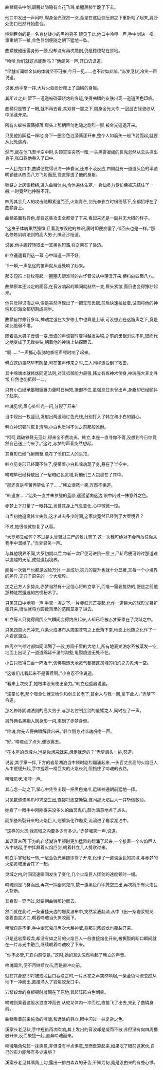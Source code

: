 
曲鳞肩头中剑,肩膀处隐隐有血花飞溅,单腿屈膝半跪了下去。

他口中发出一声闷哼,周身金光骤然一涨,竟是在这巨剑压迫之下重新站了起来,肩膀处伤口已然开始愈合。

控制巨剑的是一名身材矮小的黑袍男子,眼见于此,他口中冷哼一声,手中剑诀一掐,重重朝下一扯,金色巨剑便随之朝下猛地一坠。

曲鳞被他压得身形一颤,但却没有再次跪倒,仍是稳稳站在原地。

“哈哈,你们就这点能耐吗？”他朗笑一声,开口讥讽道。

“早就听闻噬金仙的体魄坚不可摧,今日一见……也不过如此嘛。”赤梦见状,冷笑一声说道。

说罢,他手掌一挥,大片火蚁纷纷爬上了曲鳞的身躯。

其所过之处,留下一道道被硫磺烧灼的痕迹,使得曲鳞的皮肤出现一道道黑色印痕。

曲鳞只是瞥了一眼,就不再去看,其双臂一震之下,周身金光大作,一层层古怪波纹从中荡漾开来。

所有火蚁被震荡掉落,肩头上那柄巨剑也随之剧烈一颤,被金光逼退开来。

只见他抬脚猛一跺地,身下一圈金色涟漪荡漾开来,整个人如箭矢一般飞射而起,就要从此处逃离。

然而,就在他飞至半空中时,头顶天空突然一暗,一头黑雾凝成的巨鬼忽然从云头探出身子,张口将他吞入了口中。

一入巨鬼口中,曲鳞便觉得识海一阵昏沉,还来不及反应,四周就有一道道灰色的半透明锁链从四面八方飞射而至,径直穿透了他的身躯。

锁链之上灰雾缭绕,进入曲鳞体内,令他遍体生寒,一身仙灵力竟仿佛被冻结住了一般,一时竟然也挣脱不开。

四周其余几人的攻击随即紧追而至,火焰青芒,剑光拳影立时纷纷落下,全都招呼在了曲鳞身上。

曲鳞虽面有异色,却将这些攻击全都受了下来,看起来还是一副并无大碍的样子。

“这虫子体魄果然强悍,且看我摧毁他的神识,届时即便痴傻了,带回去也是一样。”那名修炼阴魂法则的高大男子,嗓音沙哑道。

说罢,他手腕拧转取出一支黑色短笛,将之架在了唇边。

韩立遥遥看到这一幕,心中暗道一声不好。

下一瞬,一声急促的笛声就从远处响了起来。

那支短笛上符纹亮起,一圈圈肉眼难辨的古怪音波从中荡漾开来,横扫向四面八方。

曲鳞原本还淡定的面容,在音波响起的瞬间就赫然一变,眉头紧皱,面目也变得狰狞起来。

他只觉得识海之中,像是突然浮现出了一把无形齿锯,前后快速拉扯着,试图将他的神魂和识海全都切割成两半。

曲鳞自忖修行多年,神魂之强在大罗修士中也算是上等,可没想到在这笛声之下,竟是如此脆弱不堪。

随着高大男子音调一变,音波的声调顿时变得越发尖锐,之前的齿锯消失不见,取而代之地变成了无数尖钻,朝着他的神魂上钻探而去。

“啊……”一声撕心裂肺地嘶吼声顿时响了起来。

韩立这边虽然早有防备,可在笛声传来之时,三人同样遭受到了攻击。

其中啼魂本就修炼同道法则,对其抵御能力最强,韩立有炼神术傍身,神魂强大非比寻常,自然也能抵御一二。

只有小白继承墨眼貔貅力量时日尚短,抵御不住,虽强忍住未曾出声,身躯却已经颤抖了起来。

啼魂见状,眉心处红光一闪,分裂了开来‘

当中现出一枚竖目,发射出两道暗红色光线,分别打入了韩立和小白的眉心。

韩立神识顿时恢复清明,小白也觉得不似之前那般难耐。

“呵呵,踏破铁鞋无觅处,得来全不费功夫。韩立,本座一直寻你不得,没想到今日你竟然自己送上门来了。”这时,赤梦的声音突然想起。

其身影已经飞射而至,悬在了他们三人的头顶。

韩立见身形已经藏不住了,便带着小白和啼魂现了身,悬在了半空中。

啼魂早已经释放出了一层暗红色灵域,将他们三人包裹在了其中。

“那还真是辛苦赤梦仙子了……”韩立洒然一笑,浑然不惧道。

“韩道友……”远处一直并未参战的蓝颜,遥遥望向这边,眼中闪过一抹意外之色。

赤梦上下打量了一眼韩立,发觉其身上气息变化,心中微微一惊。

自当初她追缴韩立失败,这才过去多少时间,这家伙竟然已经到了大罗境界？

不过,她很快就恢复了从容。

“大罗境又如何？不过是未曾斩过三尸的雏儿罢了,这一次我可绝对不会再放任你从我手中溜掉了。”赤梦轻笑一声。

与其他境界不同,大罗初期以后,每斩一次尸便可进阶一层,三尸斩尽便可跨过那道难以逾越的天堑,成就道祖境界。

而每一次斩尸也都是凶险万分,一旦成功,实力的提升也就十分显著,其每一个小境界的差异,无异于原先的一个大境界。

加之己方人多势众,赤梦自然有十足信心将韩立拿下,而唯一需要提防的,便是之前他那种陡然遁逃的古怪秘术了。

只见其口中地喝一声,手掌一挥之下,一片赤红光芒亮起,化作一道巨大的球形光幕扩张开来,很快就将方圆数百里的范围笼罩了进去。

韩立等人只觉得周围空气瞬间变得灼热起来,人却已经被赤梦笼罩在了灵域之中。

只见四周火光冲天,八条火焰瀑布从周围苍穹之上垂落下来,地面上也随之化作了一片岩浆湖泊。

四周空气顿时都如同沸腾了一般,方圆千里的大地上,所有地表湖泊水系被蒸发一空,地面上出现了一道道绵延千里的沟壑,龟裂痕迹无处不在。

小白只觉得口舌一阵发干,仿佛周遭天地灵气都被这灵域的灼灼之力炙烤一空。

“这娘们儿看起来不是善茬啊。”小白忍不住说道。

“看来上次交手,她根本没有使出全力。”韩立也蹙眉说道。

“溪棠长老,那个噬金仙就交给你和剑丘长老了,其余人与我一同,拿下此人。”赤梦下令道。

那名修炼阴魂法则的高大男子,与那名控制金剑的低矮之人,同时应了一声。

另外两名黑袍人则身形一闪,来到了赤梦身侧。

“啼魂,你先去将曲鳞解救出来。”韩立侧身对啼魂吩咐一声。

“好。”啼魂点了点头,便欲离去。

“在本座的灵域内,岂是你想来就来,想走就走的？”赤梦眉头一挑,怒道。

说罢,其手掌一挥,下方的岩浆湖泊当中顿时剧烈翻涌起来,一头百丈余高的火焰巨人从中缓缓升起,手中握着一柄巨大的火焰长剑,阻挡住了啼魂的去路。

啼魂见状,冷哼一声。

其心念一动之下,掌心中凭空出现一把黑色鬼爪,运转神通朝前猛地一挥。

只见数道漆黑爪印凭空生出,直接将虚空撕裂,连同那火焰巨人一并斩做数段。

她看了一眼手中刚刚得来没多久的幽冥鬼爪,颇为满意地点了点头。

而那些断裂开来的火焰巨人,则重新化作岩浆,流淌进了岩浆湖泊中。

“这样的火灵,我灵域之内要多少有多少。”赤梦嗤笑一声,说道。

其话音未落,下方的岩浆湖泊里顿时更加猛烈的翻涌了起来,一个接着一个火焰巨人从中站起,手中挥舞着火焰巨剑,朝着韩立几人劈砍过来。

韩立手掌轻轻一转,一层金色光幕随即撑了开来,化作了一道淡金色的灵域,与赤梦的火焰灵域重合在了一起。

灵域之内,时间流速瞬间发生了变化,几个火焰巨人挥剑的速度顿时一缓。

啼魂则是飞身而出,再次一挥幽冥鬼爪,数十道黑色爪印凭空生出,再次将所有火焰巨人斩断。

其身形一穿而过,就要朝曲鳞那边而去。

然而就在此时,一条垂挂天边的岩浆瀑布中,突然浆液翻涌,从中飞出一条岩浆蛟龙,张着血盆大口,朝着啼魂当头撕咬而下。

啼魂自是不惧,手中幽冥鬼爪再次大展神威,将那岩浆蛟龙也撕裂开来。

只是这岩浆蛟龙,却没有如之前的火焰巨人一般直接熔化开来,被撕裂的断口瞬间就在一片赤光中融合,继续朝着啼魂咬了下来。

“你不必管,兀自向前便是。”这时,她的耳边忽然响起了韩立的声音。

啼魂闻言,便不再继续攻击,而是直冲向前。

就在其身影即将被蛟龙巨口吞没之时,一片水花之声突然响起,一条金色河流忽然从地下一冲而出,直接涌入了岩浆蛟龙口中。

岩浆蛟龙的身躯顿时凝固在了原地,冒起阵阵白色烟雾。

啼魂则乘着这股水浪直冲而去,从蛟龙体内一冲而过,直接飞了出去,来到了曲鳞身前。

曲鳞看着前来施救的啼魂,和远处的韩立,眼中闪过一抹复杂之色。

溪棠长老见状,手中短笛再次吹响,其上发出的音波却是凝而不散,非但没有向四周播散开来,反而聚拢一起,直奔啼魂而来。

啼魂嘴角勾起一抹笑意,非但没有半点惧意,反而盘算起来,如果吃了眼前这家伙,自己的实力能够有多少进境？

溪棠长老见其嘴角上勾,露出一排白森森的牙齿,不知为何,竟是没由来的有些心悸。